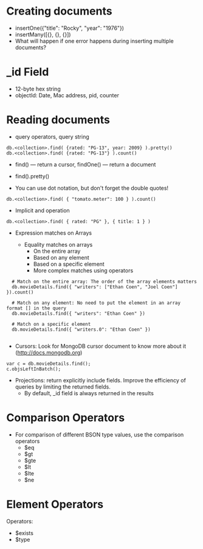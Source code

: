 # Creating documents

* insertOne({"title": "Rocky", "year": "1976"})
* insertMany([{}, {}, {}])
* What will happen if one error happens during inserting multiple documents?

# _id Field

* 12-byte hex string
* objectId: Date, Mac address, pid, counter

# Reading documents

* query operators, query string

```
db.<collection>.find( {rated: "PG-13", year: 2009} ).pretty()
db.<collection>.find( {rated: "PG-13"} ).count()
```

* find() — return a cursor, findOne() — return a document

* find().pretty()

* You can use dot notation, but don't forget the double quotes!
	
```
db.<collection>.find( { "tomato.meter": 100 } ).count()
```
* Implicit and operation

```
db.<collection>.find( { rated: "PG" }, { title: 1 } )
```

* Expression matches on Arrays

  * Equality matches on arrays
    * On the entire array
    * Based on any element
    * Based on a specific element
    * More complex matches using operators

```
  # Match on the entire array: The order of the array elements matters
  db.movieDetails.find({ "writers": ["Ethan Coen", "Joel Coen"] }).count()
  
  # Match on any element: No need to put the element in an array format [] in the query
  db.movieDetails.find({ "writers": "Ethan Coen" })
  
  # Match on a specific element
  db.movieDetails.find({ "writers.0": "Ethan Coen" })
  
```

  * Cursors: Look for MongoDB cursor document to know more about it (http://docs.mongodb.org)

```
var c = db.movieDetails.find();
c.objsLeftInBatch();
```

  * Projections: return explicitly include fields. Improve the efficiency of queries by limiting the returned fields.
    * By default, _id field is always returned in the results

# Comparison Operators

* For comparison of different BSON type values, use the comparison operators
  * $eq
  * $gt
  * $gte
  * $lt
  * $lte
  * $ne

# Element Operators

Operators:
* $exists
* $type

